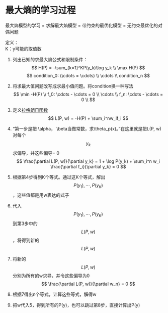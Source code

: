 # 最大熵的学习过程

最大熵模型的学习 = 求解最大熵模型 = 带约束的最优化模型 = 无约束最优化的对偶问题  

定义：  
K：y可能的取值数

1. 列出已知的求最大熵公式和限制条件：  
$$
H(P) = -\sum_{k=1}^KP(y_k)\log y_k \\
\max H(P)
$$
$$
condition_0: (\cdots = \cdots)  \\
\cdots \\
condition_n
$$

2. 将求最大值问题改写成求最小值问题。将condition换一种写法  
$$
\min -H(P) \\
f_0: \cdots - \cdots = 0 \\
\cdots \\
f_n: \cdots - \cdots = 0 \\
$$

3. 定义[拉格朗日函数](https://www.jianshu.com/p/47986a0b1bf1)  
$$
L(P, w) = -H(P) + \sum_i^nw_if_i
$$

4. “第一步是把 \alpha， \beta当做常数，求\theta_p(x)。”在这里就是把L(P, w)对每个$$y_k$$求偏导，并这些偏导= 0  
$$
\frac{\partial L(P, w)}{\partial y_k} = 1 + \log P(y_k) + \sum_i^n w_i \frac{\partial f_i}{\partial y_k} = 0
$$

5. 根据第4步得到K个等式。通过这K个等式，解出$$P(y_1), \cdots, P(y_K)$$，这些值都是用w表达的式子  
6. 代入$$P(y_1), \cdots, P(y_K)$$到第3步中的$$L(P, w)$$，将得到新的$$L(P, w)$$  
7. 将新的$$L(P, w)$$分别为所有的w求导，并令这些偏导为0  
$$
\frac{\partial L(P, w)}{\partial w_n} = 0
$$
8. 根据7得出n个等式，计算这些等式，解得w  
9. 把w代入5，得到所有的P(y)，也可以跳过第8步，直接计算出P(y)